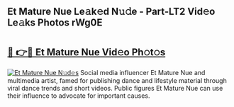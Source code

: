 ## Et Mature Nue Le𝚊k𝚎d N𝚞𝚍e - Part-LT2 Vid𝚎o Le𝚊ks Photos rWg0E

# <h2><a href="http://fb58ddf.evod.top/?m=Et+Mature+Nue">🔗 👉🔴 Et Mature Nue Vid𝚎o Ph𝚘t𝚘s</a></h2>

[![Et Mature Nue N𝚞d𝚎s](https://i.imgur.com/8V9OHl7.gif)](http://fb58ddf.evod.top/?m=Et+Mature+Nue)
Social media influencer Et Mature Nue and multimedia artist, famed for publishing dance and lifestyle material through viral dance trends and short videos. Public figures Et Mature Nue can use their influence to advocate for important causes. 

